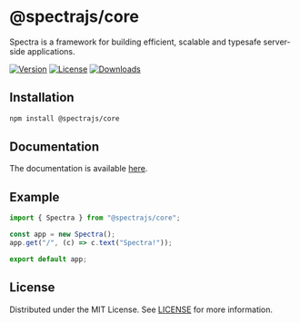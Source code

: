 # @spectrajs/core

Spectra is a framework for building efficient, scalable and
typesafe server-side applications.

[![Version](https://img.shields.io/npm/v/@spectrajs/core.svg?style=flat)](https://www.npmjs.com/package/@spectrajs/core)
[![License](https://img.shields.io/npm/l/@spectrajs/core.svg?style=flat)](https://www.npmjs.com/package/@spectrajs/core)
[![Downloads](https://img.shields.io/npm/d18m/@spectrajs/core.svg?style=flat)](https://www.npmjs.com/package/@spectrajs/core)

## Installation

```bash
npm install @spectrajs/core
```

## Documentation

The documentation is available [here](../../docs/index.md).

## Example

```ts
import { Spectra } from "@spectrajs/core";

const app = new Spectra();
app.get("/", (c) => c.text("Spectra!"));

export default app;
```

## License

Distributed under the MIT License. See [LICENSE](LICENSE) for more information.
